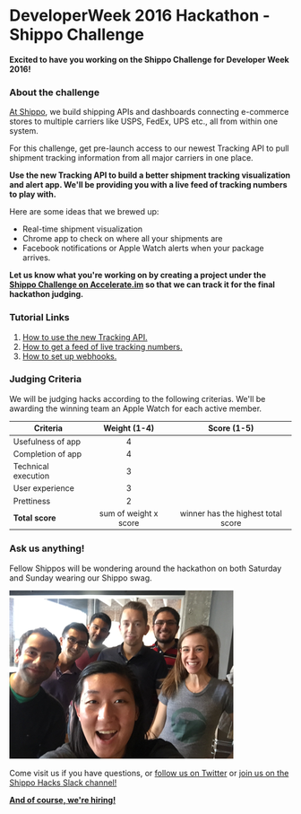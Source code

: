 # DeveloperWeek 2016 Hackathon - Shippo Challenge

**Excited to have you working on the Shippo Challenge for Developer Week 2016!** 

### About the challenge
[At Shippo](https://goshippo.com/), we build shipping APIs and dashboards connecting e-commerce stores to multiple carriers like USPS, FedEx, UPS etc., all from within one system.  

For this challenge, get pre-launch access to our newest Tracking API to pull shipment tracking information from all major carriers in one place. 

**Use the new Tracking API to build a better shipment tracking visualization and alert app. We'll be providing you with a live feed of tracking numbers to play with.**

Here are some ideas that we brewed up:

* Real-time shipment visualization
* Chrome app to check on where all your shipments are
* Facebook notifications or Apple Watch alerts when your package arrives.

**Let us know what you're working on by creating a project under the [Shippo Challenge on Accelerate.im](http://www.accelerate.im/challenges/52) so that we can track it for the final hackathon judging.**


### Tutorial Links
1. [How to use the new Tracking API.](/tracking_api_instruct.md)
2. [How to get a feed of live tracking numbers.](/tracking_numbers.md)
2. [How to set up webhooks.](/webhook_setup.md)

### Judging Criteria
We will be judging hacks according to the following criterias. We'll be awarding the winning team an Apple Watch for each active member.

Criteria | Weight (1-4) | Score (1-5)
------------ | :-------------: | :------------:
Usefulness of app | 4 | 
Completion of app | 4  | 
Technical execution | 3 |
User experience | 3
Prettiness | 2
**Total score** | sum of weight x score | winner has the highest total score


### Ask us anything!
Fellow Shippos will be wondering around the hackathon on both Saturday and Sunday wearing our Shippo swag. 

![Shippo Team](img/shippo-hacks-team.png "Shippo Team")

Come visit us if you have questions, or [follow us on Twitter](https://twitter.com/goshippo) or [join us on the Shippo Hacks Slack channel!](http://goo.gl/forms/KYKhUUWbF5)

**[And of course, we're hiring!](https://goshippo.com/jobs/)**